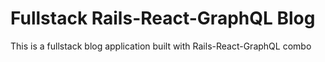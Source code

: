 # Fullstack Rails-React-GraphQL Blog

This is a fullstack blog application built with Rails-React-GraphQL combo
